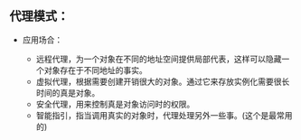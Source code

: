 ## 代理模式：
 * 应用场合：
 
   - 远程代理，为一个对象在不同的地址空间提供局部代表，这样可以隐藏一个对象存在于不同地址的事实。
   - 虚拟代理，根据需要创建开销很大的对象。通过它来存放实例化需要很长时间的真是对象。 
   - 安全代理，用来控制真是对象访问时的权限。
   - 智能指引，指当调用真实的对象时，代理处理另外一些事。(这个是最常用的)

